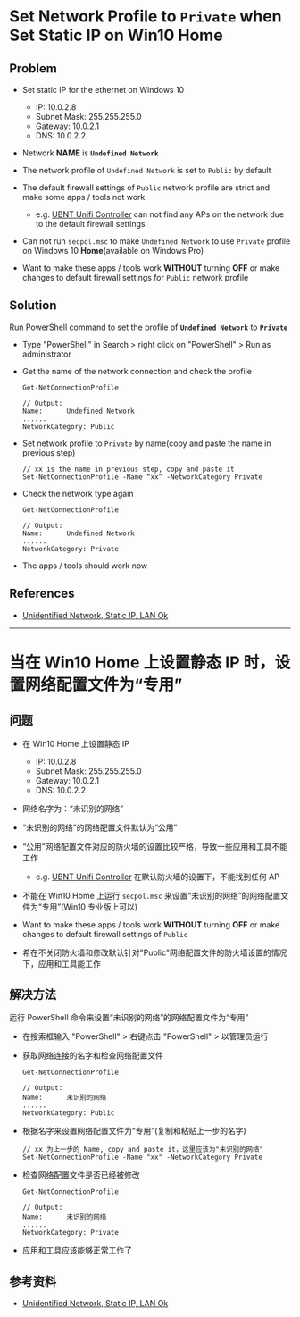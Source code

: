 # Set Network Profile to `Private` when Set Static IP on Win10 Home

## Problem
* Set static IP for the ethernet on Windows 10
  
  * IP: 10.0.2.8
  * Subnet Mask: 255.255.255.0
  * Gateway: 10.0.2.1
  * DNS: 10.0.2.2
* Network **NAME** is **`Undefined Network`**
* The network profile of `Undefined Network` is set to `Public` by default
* The default firewall settings of `Public` network profile are strict and make some apps / tools not work
  * e.g. [UBNT Unifi Controller](https://www.ui.com/download-software/) can not find any APs on the network due to the default firewall settings
* Can not run `secpol.msc` to make `Undefined Network` to use `Private` profile on Windows 10 **Home**(available on Windows Pro)
* Want to make these apps / tools work **WITHOUT** turning **OFF** or make changes to default firewall settings for `Public` network profile

## Solution
Run PowerShell command to set the profile of **`Undefined Network`** to **`Private`**
* Type "PowerShell" in Search > right click on "PowerShell" > Run as administrator
* Get the name of the network connection and check the profile

  ```
  Get-NetConnectionProfile

  // Output:
  Name:      Undefined Network
  ......
  NetworkCategory: Public
  ```
* Set network profile to `Private` by name(copy and paste the name in previous step)

  ```
  // xx is the name in previous step, copy and paste it
  Set-NetConnectionProfile -Name “xx” -NetworkCategory Private
  ```
* Check the network type again

  ```
  Get-NetConnectionProfile

  // Output:
  Name:      Undefined Network
  ......
  NetworkCategory: Private

* The apps / tools should work now

## References
* [Unidentified Network, Static IP, LAN Ok](https://www.windows10forums.com/threads/unidentified-network-static-ip-lan-ok.13846/)

---------------------

# 当在 Win10 Home 上设置静态 IP 时，设置网络配置文件为“专用”

## 问题
* 在 Win10 Home 上设置静态 IP

  * IP: 10.0.2.8
  * Subnet Mask: 255.255.255.0
  * Gateway: 10.0.2.1
  * DNS: 10.0.2.2

* 网络名字为：“未识别的网络”
* “未识别的网络”的网络配置文件默认为“公用”
* “公用”网络配置文件对应的防火墙的设置比较严格，导致一些应用和工具不能工作
  * e.g. [UBNT Unifi Controller](https://www.ui.com/download-software/) 在默认防火墙的设置下，不能找到任何 AP
* 不能在 Win10 Home 上运行 `secpol.msc` 来设置“未识别的网络”的网络配置文件为“专用”(Win10 专业版上可以)
* Want to make these apps / tools work **WITHOUT** turning **OFF** or make changes to default firewall settings of `Public`
* 希在不关闭防火墙和修改默认针对"Public"网络配置文件的防火墙设置的情况下，应用和工具能工作

## 解决方法
运行 PowerShell 命令来设置“未识别的网络”的网络配置文件为“专用”
* 在搜索框输入 "PowerShell" > 右键点击 "PowerShell" > 以管理员运行
* 获取网络连接的名字和检查网络配置文件

  ```
  Get-NetConnectionProfile

  // Output:
  Name:      未识别的网络
  ......
  NetworkCategory: Public
  ```
* 根据名字来设置网络配置文件为“专用”(复制和粘贴上一步的名字)

  ```
  // xx 为上一步的 Name, copy and paste it，这里应该为"未识别的网络"
  Set-NetConnectionProfile -Name "xx" -NetworkCategory Private
  ```
* 检查网络配置文件是否已经被修改

  ```
  Get-NetConnectionProfile

  // Output:
  Name:      未识别的网络
  ......
  NetworkCategory: Private

* 应用和工具应该能够正常工作了

## 参考资料
* [Unidentified Network, Static IP, LAN Ok](https://www.windows10forums.com/threads/unidentified-network-static-ip-lan-ok.13846/)
